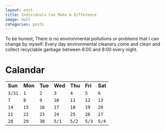 ```yaml
---
layout: post
title: Individuals Can Make A Difference
image: null
categories: posts
---
```


To be honest, There is no environmental pollutions or problems that I can change by myself.
Every day environmental cleaners come and clean and collect recyclable garbage between 6:00 and 8:00 every night.

# Calandar

|          |          |          |          |          |          |          |
|----------|----------|----------|----------|----------|----------|----------|
|**Sun**   |**Mon**   |**Tue**   |**Wed**   |**Thu**   |**Fri**   |**Sat**   |
|`3/31`    |`1`       |`2`       |`3`       |`4`       |`5`       |`6`       |
|`7`       |`8`       |`9`       |`10`      |`11`      |`12`      |`13`      |
|`14`      |`15`      |`16`      |`17`      |`18`      |`19`      |`20`      |
|`21`      |`22`      |`23`      |`24`      |`25`      |`26`      |`27`      |
|`28`      |`29`      |`30`      |`5/1`     |`5/2`     |`5/3`     |`5/4`     |{: .alt}
